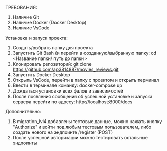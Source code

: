 ТРЕБОВАНИЯ:
1. Наличие Git
2. Наличие Docker (Docker Desktop)
3. Наличие VsCode

Установка и запуск проекта:

1. Создать/выбрать папку для проекта
2. Запустить Git Bash (и перейти в созданную/выбранную папку: cd <Название папки/ путь до папки>
3. Клонировать репозиторий: git clone https://github.com/ap3814887/movies_reviews.git
4. Запустить Docker Desktop
5. Открыть VsCode, перейти в папку с проектом и открыть терминал
6. Ввести в терминале команду: docker-compose up
7. Дождаться установки всех фалов и зависимостей
8. После появления сообщений об успешной установке и запуска сервера перейти по адресу: http://localhost:8000/docs

Дополнительно:
1. В migration_lvl4 добавлены тестовые данные, можно нажать кнопку "Authorize" и войти под любым тестовым пользователем, либо создать нового на эндпоинте /register (POST)
2. После успешной авторизации можно тестировать остальные эндпоинты
